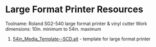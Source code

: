 # Large Format Printer Resources

Toolname: Roland SG2-540 large format printer & vinyl cutter
Work dimensions: 10in. minimum to 54in. maximum

1. [54in_Media_Template--SCD.ait](1_54in_Media_Template--SCD.ait) - template for large format printer